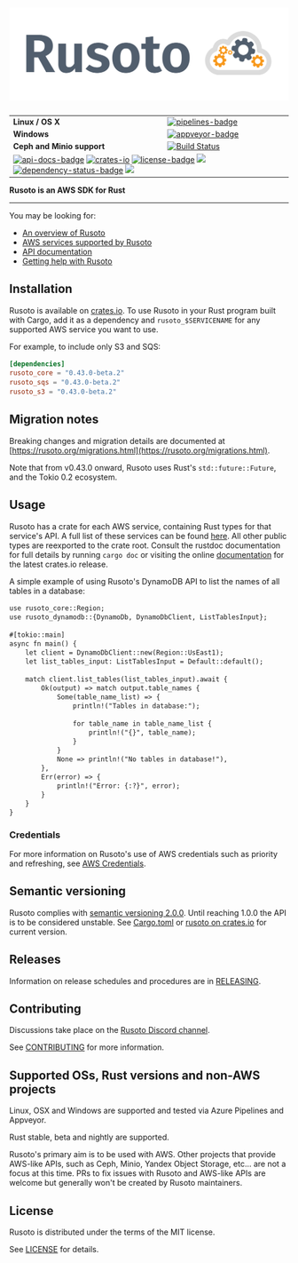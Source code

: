 # ![Rusoto](./assets/logo-wide.png)

<table>
    <tr>
        <td><strong>Linux / OS X</strong></td>
        <td><a href="https://dev.azure.com/matthewkmayer/Rusoto/_build?definitionId=1" title="Pipelines Build Status"><img src="https://dev.azure.com/matthewkmayer/Rusoto/_apis/build/status/rusoto.rusoto?branchName=master" alt="pipelines-badge"></img></a></td>
    </tr>
    <tr>
        <td><strong>Windows</strong></td>
        <td><a href="https://ci.appveyor.com/project/matthewkmayer/rusoto/branch/master" title="Appveyor Build Status"><img src="https://ci.appveyor.com/api/projects/status/o83ruaeu7xft0ru5/branch/master?svg=true" alt="appveyor-badge"></img></a></td>
    </tr>
    <tr>
        <td><strong>Ceph and Minio support</strong></td>
        <td><a href='https://semaphoreci.com/matthewkmayer/rusoto'> <img src='https://semaphoreci.com/api/v1/matthewkmayer/rusoto/branches/master/badge.svg' alt='Build Status'></a></td>
    </tr>
    <tr>
        <td colspan="2">
            <a href="https://docs.rs/rusoto_core" title="API Docs"><img src="https://img.shields.io/badge/API-docs-blue.svg" alt="api-docs-badge"></img></a>
            <a href="https://crates.io/crates/rusoto_core" title="Crates.io"><img src="https://img.shields.io/crates/v/rusoto_core.svg" alt="crates-io"></img></a>
            <a href="#license" title="License: MIT"><img src="https://img.shields.io/badge/license-MIT-blue.svg" alt="license-badge"></img></a>
            <img src="https://tokei.rs/b1/github/rusoto/rusoto"></img>
            <a href="https://deps.rs/repo/github/rusoto/rusoto" title="Dependency Status"><img src="https://deps.rs/repo/github/rusoto/rusoto/status.svg" alt="dependency-status-badge"></img></a>
            <a href="https://discordapp.com/invite/WMJ4DWp"><img src="https://img.shields.io/discord/670751965273391124"></img></a>
        </td>
    </tr>
</table>

**Rusoto is an AWS SDK for Rust**

---

You may be looking for:

* [An overview of Rusoto][rusoto-overview]
* [AWS services supported by Rusoto][supported-aws-services]
* [API documentation][api-documentation]
* [Getting help with Rusoto][rusoto-help]

## Installation

Rusoto is available on [crates.io](https://crates.io/crates/rusoto_core).
To use Rusoto in your Rust program built with Cargo, add it as a dependency and `rusoto_$SERVICENAME` for any supported AWS service you want to use.

For example, to include only S3 and SQS:

```toml
[dependencies]
rusoto_core = "0.43.0-beta.2"
rusoto_sqs = "0.43.0-beta.2"
rusoto_s3 = "0.43.0-beta.2"
```

## Migration notes

Breaking changes and migration details are documented at [https://rusoto.org/migrations.html](https://rusoto.org/migrations.html).

Note that from v0.43.0 onward, Rusoto uses Rust's `std::future::Future`, and the Tokio 0.2 ecosystem.

## Usage

Rusoto has a crate for each AWS service, containing Rust types for that service's API.
A full list of these services can be found [here][supported-aws-services].
All other public types are reexported to the crate root.
Consult the rustdoc documentation for full details by running `cargo doc` or visiting the online [documentation](https://docs.rs/rusoto_core) for the latest crates.io release.

A simple example of using Rusoto's DynamoDB API to list the names of all tables in a database:

```rust,no_run
use rusoto_core::Region;
use rusoto_dynamodb::{DynamoDb, DynamoDbClient, ListTablesInput};

#[tokio::main]
async fn main() {
    let client = DynamoDbClient::new(Region::UsEast1);
    let list_tables_input: ListTablesInput = Default::default();

    match client.list_tables(list_tables_input).await {
        Ok(output) => match output.table_names {
            Some(table_name_list) => {
                println!("Tables in database:");

                for table_name in table_name_list {
                    println!("{}", table_name);
                }
            }
            None => println!("No tables in database!"),
        },
        Err(error) => {
            println!("Error: {:?}", error);
        }
    }
}
```

### Credentials

For more information on Rusoto's use of AWS credentials such as priority and refreshing, see [AWS Credentials](AWS-CREDENTIALS.md).

## Semantic versioning

Rusoto complies with [semantic versioning 2.0.0](http://semver.org/).
Until reaching 1.0.0 the API is to be considered unstable.
See [Cargo.toml](Cargo.toml) or [rusoto on crates.io](https://crates.io/crates/rusoto_core) for current version.

## Releases

Information on release schedules and procedures are in [RELEASING](RELEASING.md).

## Contributing

Discussions take place on the [Rusoto Discord channel][discord-invite].

See [CONTRIBUTING](CONTRIBUTING.md) for more information.

## Supported OSs, Rust versions and non-AWS projects

Linux, OSX and Windows are supported and tested via Azure Pipelines and Appveyor.

Rust stable, beta and nightly are supported.

Rusoto's primary aim is to be used with AWS. Other projects that provide AWS-like APIs, such as Ceph, Minio, Yandex Object Storage, etc... are not a focus at this time. PRs to fix issues with Rusoto and AWS-like APIs are welcome but generally won't be created by Rusoto maintainers.

## License

Rusoto is distributed under the terms of the MIT license.

See [LICENSE][license] for details.

[api-documentation]: https://docs.rs/rusoto_core "API documentation"
[license]: https://github.com/rusoto/rusoto/blob/master/LICENSE "MIT License"
[rusoto-help]: https://www.rusoto.org/help.html "Getting help with Rusoto"
[rusoto-overview]: https://www.rusoto.org/ "Rusoto overview"
[supported-aws-services]: https://www.rusoto.org/supported-aws-services.html "List of AWS services supported by Rusoto"
[discord-invite]: https://discordapp.com/invite/WMJ4DWp "Discord channel invite"
